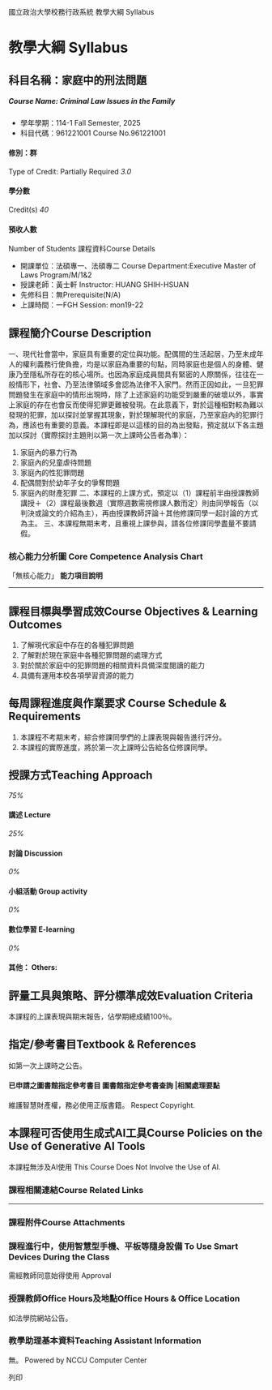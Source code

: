 國立政治大學校務行政系統 教學大綱 Syllabus
# 教學大綱 Syllabus
##  科目名稱：家庭中的刑法問題
#####  Course Name: Criminal Law Issues in the Family
  * 學年學期：114-1 Fall Semester, 2025 
  * 科目代碼：961221001 Course No.961221001


#### 修別：群
Type of Credit: Partially Required 
_3.0_
#### 學分數
Credit(s)
_40_
#### 預收人數
Number of Students
課程資料Course Details
  * 開課單位：法碩專一、法碩專二 Course Department:Executive Master of Laws Program/M/1&2 
  * 授課老師：黃士軒 Instructor: HUANG SHIH-HSUAN 
  * 先修科目：無Prerequisite(N/A)
  * 上課時間：一FGH Session: mon19-22


##  課程簡介Course Description
一、現代社會當中，家庭具有重要的定位與功能。配偶間的生活起居，乃至未成年人的權利義務行使負擔，均是以家庭為重要的句點，同時家庭也是個人的身體、健康乃至隱私所存在的核心場所。也因為家庭成員間具有緊密的人際關係，往往在一般情形下，社會、乃至法律領域多會認為法律不入家門。然而正因如此，一旦犯罪問題發生在家庭中的情形出現時，除了上述家庭的功能受到嚴重的破壞以外，事實上家庭的存在也會反而使得犯罪更難被發現。在此意義下，對於這種相對較為難以發現的犯罪，加以探討並掌握其現象，對於理解現代的家庭，乃至家庭內的犯罪行為，應該也有重要的意義。本課程即是以這樣的目的為出發點，預定就以下各主題加以探討（實際探討主題則以第一次上課時公告者為準）：
1. 家庭內的暴力行為
2. 家庭內的兒童虐待問題
3. 家庭內的性犯罪問題
4. 配偶間對於幼年子女的爭奪問題
5. 家庭內的財產犯罪
二、本課程的上課方式，預定以（1）課程前半由授課教師講授＋（2）課程最後數週（實際週數需視修課人數而定）則由同學報告（以判決或論文的介紹為主），再由授課教師評論＋其他修課同學一起討論的方式為主。
三、本課程無期末考，且重視上課參與，請各位修課同學盡量不要請假。
###  核心能力分析圖 Core Competence Analysis Chart
「無核心能力」 
**能力項目說明**
* * *
##  課程目標與學習成效Course Objectives & Learning Outcomes 
1. 了解現代家庭中存在的各種犯罪問題
2. 了解對於現在家庭中各種犯罪問題的處理方式
3. 對於關於家庭中的犯罪問題的相關資料具備深度閱讀的能力
4. 具備有運用本校各項學習資源的能力
##  每周課程進度與作業要求 Course Schedule & Requirements
1. 本課程不考期末考，綜合修課同學們的上課表現與報告進行評分。
2. 本課程的實際進度，將於第一次上課時公告給各位修課同學。
##  授課方式Teaching Approach
_75%_
####  講述 Lecture
_25%_
####  討論 Discussion
_0%_
####  小組活動 Group activity
_0%_
####  數位學習 E-learning
_0%_
####  其他： Others:
##  評量工具與策略、評分標準成效Evaluation Criteria
本課程的上課表現與期末報告，佔學期總成績100％。
##  指定/參考書目Textbook & References
如第一次上課時之公告。
####  已申請之圖書館指定參考書目  圖書館指定參考書查詢 |相關處理要點
維護智慧財產權，務必使用正版書籍。 Respect Copyright.
##  本課程可否使用生成式AI工具Course Policies on the Use of Generative AI Tools
本課程無涉及AI使用 This Course Does Not Involve the Use of AI.
###  課程相關連結Course Related Links
* * *
###  課程附件Course Attachments
###  課程進行中，使用智慧型手機、平板等隨身設備 To Use Smart Devices During the Class
需經教師同意始得使用  Approval
###  授課教師Office Hours及地點Office Hours & Office Location
如法學院網站公告。
###  教學助理基本資料Teaching Assistant Information
無。
Powered by NCCU Computer Center
  
列印
